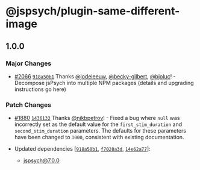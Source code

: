 # @jspsych/plugin-same-different-image

## 1.0.0
### Major Changes



- [#2066](https://github.com/jspsych/jsPsych/pull/2066) [`918a50b1`](https://github.com/jspsych/jsPsych/commit/918a50b17d9e125b5fd2ec8e17aee7a307bd68f7) Thanks [@jodeleeuw](https://github.com/jodeleeuw), [@becky-gilbert](https://github.com/becky-gilbert), [@bjoluc](https://github.com/bjoluc)! - Decompose jsPsych into multiple NPM packages (details and upgrading instructions go here)


### Patch Changes



- [#1880](https://github.com/jspsych/jsPsych/pull/1880) [`1436132`](https://github.com/jspsych/jsPsych/commit/1436132d6da70034c032fcd5e18aa8f0dc9525e6) Thanks [@nikbpetrov](https://github.com/nikbpetrov)! - Fixed a bug where `null` was incorrectly set as the default value for the `first_stim_duration` and `second_stim_duration` parameters. The defaults for these parameters have been changed to `1000`, consistent with existing documentation.

- Updated dependencies [[`918a50b1`](https://github.com/jspsych/jsPsych/commit/918a50b17d9e125b5fd2ec8e17aee7a307bd68f7), [`f7028a3d`](https://github.com/jspsych/jsPsych/commit/f7028a3d64668a657cee04df3994c9f197f1658d), [`14e62a77`](https://github.com/jspsych/jsPsych/commit/14e62a77cbcd528d6ffe6f695118c52b60972939)]:
  - jspsych@7.0.0
